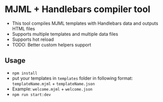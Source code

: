 # MJML + Handlebars compiler tool

- This tool compiles MJML templates with Handlebars data and outputs HTML files
- Supports multiple templates and multiple data files
- Supports hot reload
- TODO: Better custom helpers support

## Usage

- `npm install`
- put your templates in `templates` folder in following format: `templateName.mjml` + `templateName.json`
- Example: `welcome.mjml` + `welcome.json`
- `npm run start:dev`